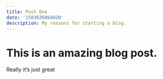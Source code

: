 ```yaml
---
title: Post One
date: '1583826864020'
description: My reasons for starting a blog.
---
```


# This is an amazing blog post.

Really it’s just great
